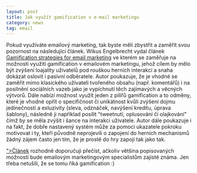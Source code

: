 ```yaml
---
layout: post
title: Jak využít gamification v e-mail marketingu
category: news
tag: email
---
```


<p>Pokud využíváte emailový marketing, tak byste měli zbystřit a zaměřit svou pozornost na následující článek. Wikus Engelbrecht vydal článek <a href="http://memeburn.com/2011/10/gamification-strategies-for-email-marketing/">Gamification strategies for email marketing</a> ve kterém se zaměřuje na možnosti využití gamification v emailovém marketingu, jehož cílem by mělo být zvýšení loajality uživatelů pod rouškou herních interakcí a snaha dokázat oslovit i pasivní odběratele. Autor poukazuje, že je vhodné se zaměřit mimo klasického uživateli tvořeného obsahu (např. komentářů) i na posilnění sociálních vazeb jako je vypíchnutí těch zajímavých a věcných výtvorů. Dále nabízí možnost využít jeden z pilířů gamification a to odměny, které je vhodné opřít o specifičnost či unikátnost kvůli zvýšení dojmu jedinečnosti a exluzivity (sleva, odznáček, navýšení kreditu, úprava šablony), následně ji například posílit "tweetnutí, oplusování či olajkování" čímž by se měla zvýšit i šance na interakci uživatele.  Autor dále poukazuje i na fakt, že dobře nastavený systém může za pomoci ukazatele pokroku motivovat i ty, kteří původně neprojevili o zapojení do herních mechanismů žádný zájem často jen tím, že je prostě do hry zapojí tak jako tak.</p>
<p><a href="<a href="http://memeburn.com/2011/10/gamification-strategies-for-email-marketing/">">Článek</a> rozhodně doporučuji přečíst, ačkoliv většina popisovaných možností bude emailovým marketingovým specialistům zajisté známa. Jen třeba netušili, že se tomu říká gamification :)</p>
